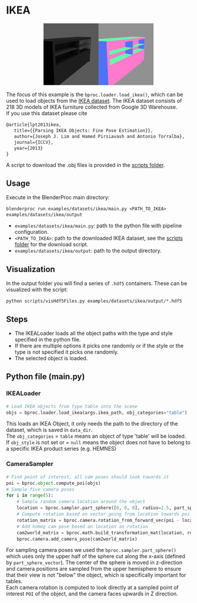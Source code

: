 # IKEA 
<p align="center">
<img src="../../../images/ikea_rendered_example.jpg" alt="normals and color rendering of example table" width=300>
</p>

The focus of this example is the `bproc.loader.load_ikea()`, which can be used to load objects from the [IKEA dataset](http://ikea.csail.mit.edu/).
The IKEA dataset consists of 218 3D models of IKEA furniture collected from Google 3D Warehouse. <br>
If you use this dataset please cite

```
@article{lpt2013ikea,
   title={{Parsing IKEA Objects: Fine Pose Estimation}},
   author={Joseph J. Lim and Hamed Pirsiavash and Antonio Torralba},
   journal={ICCV},
   year={2013}
}
```

A script to download the .obj files is provided in the [scripts folder](../../scripts).

## Usage

Execute in the BlenderProc main directory:

```shell
blenderproc run examples/datasets/ikea/main.py <PATH_TO_IKEA> examples/datasets/ikea/output
``` 

* `examples/datasets/ikea/main.py`: path to the python file with pipeline configuration.
* `<PATH_TO_IKEA>`: path to the downloaded IKEA dataset, see the [scripts folder](../../scripts) for the download script. 
* `examples/datasets/ikea/output`: path to the output directory.

## Visualization

In the output folder you will find a series of `.hdf5` containers. These can be visualized with the script:

```shell
python scripts/visHdf5Files.py examples/datasets/ikea/output/*.hdf5
``` 

## Steps

* The IKEALoader loads all the object paths with the type and style specified in the python file.
* If there are multiple options it picks one randomly or if the style or the type is not specified it picks one randomly.
* The selected object is loaded.  
 

## Python file (main.py)

### IKEALoader 

```python
# Load IKEA objects from type table into the scene
objs = bproc.loader.load_ikea(args.ikea_path, obj_categories="table")
```
This loads an IKEA Object, it only needs the path to the directory of the dataset, which is saved in `data_dir`. <br>
The `obj_categories` = `table` means an object of type 'table' will be loaded. <br>
If `obj_style` is not set or = `null` means the object does not have to belong to a specific IKEA product series (e.g. HEMNES)

### CameraSampler

```python
# Find point of interest, all cam poses should look towards it
poi = bproc.object.compute_poi(objs)
# Sample five camera poses
for i in range(5):
    # Sample random camera location around the object
    location = bproc.sampler.part_sphere([0, 0, 0], radius=2.5, part_sphere_dir_vector=[1, 0, 0], mode="SURFACE")
    # Compute rotation based on vector going from location towards poi
    rotation_matrix = bproc.camera.rotation_from_forward_vec(poi - location)
    # Add homog cam pose based on location an rotation
    cam2world_matrix = bproc.math.build_transformation_mat(location, rotation_matrix)
    bproc.camera.add_camera_pose(cam2world_matrix)
```
For sampling camera poses we used the ``bproc.sampler.part_sphere()`` which uses only the upper half of the sphere cut along the x-axis (defined by `part_sphere_vector`). 
The center of the sphere is moved in z-direction and camera positions are sampled from the upper hemisphere to ensure that their view is not "below" the object, which is specifically important for tables.   
Each camera rotation is computed to look directly at a sampled point of interest ``POI`` of the object, and the camera faces upwards in Z direction.
